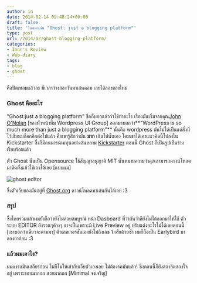 ```yaml
---
author: in
date: 2014-02-14 09:48:24+00:00
draft: false
title: 'โดดมาเล่น "Ghost: just a blogging platform"'
type: post
url: /2014/02/ghost-blogging-platform/
categories:
- Innn's Review
- Web-diary
tags:
- blog
- ghost
---
```


คือปิดเทอมแล้วละ มีเวลาว่างสองวันมาเล่นคอม เลยได้ลองของใหม่


### Ghost คืออะไร


"Ghost:just a blogging platform" ชือก็บอกแล้วว่าใช้ทำอะไร เรื่องมันเริ่มจากคุณ[John O'Nolan](http://john.onolan.org/project-ghost/) [รองหัวหน้าทีม Wordpress UI Group] ออกมาบอกว่า**"WordPress is so much more than just a blogging platform"** นั้นคือ wordpress มันไม่ได้เป็นแค่สิ่งที่ไว้เขียนบล็อกอีกต่อไปแล้ว คือเขารู้สึกว่ามัน **มาก** เกินไปนั้นเอง โดยเขาได้เอาแนวคิดนี้ไปลงใน Kickstarter ซึ่งก็มีคนมาระดมทุนอย่างล้นหลาม [Kickstarter](http://www.kickstarter.com/projects/johnonolan/ghost-just-a-blogging-platform) ตอนนี้ Ghost ก็เป็นรูปเป็นร่างเรียบร้อยแล้ว



<!-- more -->

ตัว Ghost นั้นเป็น Opensource ใช้สัญญาอนุญาติ MIT นั้นหมายความว่าคุณสามารถดาวน์โหลดมาติดตั้งแล้วใช้เองได้เลย [แบบผม]

![ghost editor](http://img.cyruszh.com/images/640_ghost_editor.jpg)


ซึ่งตัวเว็บของมันอยู่ที่ [Ghost.org](http://iinnn.info/oddmaaeln-ghost-just-a-blogging-platform/Ghost.org) ดาวน์โหลดมาเล่นกันได้เลย :3


### สรุป


ซึ่งโดยรวมแล้วผมยังถือว่ายังไม่ค่อยสมบูรณ์ หน้า Dasboard ที่ว่ากันว่าดียังไม่ได้ออกมาให้ใช้ ตัวระบบ EDITOR ยังรวนๆค้างๆ อาจเป็นเพราะมี Live Preview อยู่ ปรับแต่งอะไรไม่ได้เลยตอนนี้ [เขาบอกว่าเดียวจะตามมา] ตัวเลขเวอร์ชั่นเองยังไม่ถึงเลข 1 เสียด้วยซ้ำ ผมก็ถือเป็น Earlybird มาลองยาก่อน :3


### แล้วผมเอาไง?


ผมคงรอมันเสถียรก่อน ไม่ก็โมให้เข้ากับเว็บตัวเองเลย ไม่ต้องรอมันแล้ว! ซึ่งตอนนี้ก็ยังสองจิตสองใจอยู่ เพราะชอบมากกก สวยมากกก [Minimal จงเจริญ]
